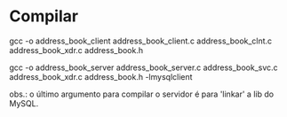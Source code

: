 # Compilar

gcc -o address_book_client address_book_client.c address_book_clnt.c address_book_xdr.c address_book.h

gcc -o address_book_server address_book_server.c address_book_svc.c address_book_xdr.c address_book.h -lmysqlclient

obs.: o último argumento para compilar o servidor é para 'linkar' a lib do MySQL.